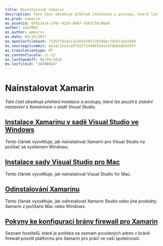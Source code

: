 ```yaml
---
title: Nainstalovat Xamarin
description: Tato část obsahuje přehled instalace a postupy, které lze použít k získání nastavení s Xamarinem v sadě Visual Studio.
ms.prod: xamarin
ms.assetid: 0f813a14-2f0c-415d-8667-4563f3dc06e8
author: asb3993
ms.author: amburns
ms.date: 09/29/2017
ms.openlocfilehash: 71d5f743a5c1e2bd159a7267ddecfdc611eb2db8
ms.sourcegitcommit: ea1dc12a3c2d7322f234997daacbfdb6ad542507
ms.translationtype: MT
ms.contentlocale: cs-CZ
ms.lasthandoff: 06/05/2018
ms.locfileid: "34780414"
---
```

# <a name="installing-xamarin"></a>Nainstalovat Xamarin

_Tato část obsahuje přehled instalace a postupy, které lze použít k získání nastavení s Xamarinem v sadě Visual Studio._

##  <a name="installing-xamarin-in-visual-studio-on-windowscross-platformget-startedinstallationwindowsmd"></a>[Instalace Xamarinu v sadě Visual Studio ve Windows](~/cross-platform/get-started/installation/windows.md)

Tento článek vysvětluje, jak nainstalovat Xamarin pro Visual Studio na počítač se systémem Windows.

##  <a name="installing-visual-studio-for-macvisualstudiomacinstallation"></a>[Instalace sady Visual Studio pro Mac](/visualstudio/mac/installation/)

Tento článek vysvětluje, jak nainstalovat Visual Studio for Mac.

##  <a name="uninstalling-xamarincross-platformget-startedinstallationuninstalling-xamarinmd"></a>[Odinstalování Xamarinu](~/cross-platform/get-started/installation/uninstalling-xamarin.md)

Tento článek vysvětluje, jak odinstalovat Xamarin Studio nebo jiné produkty Xamarin z počítače Mac nebo Windows.

##  <a name="xamarin-firewall-configuration-instructionsfirewallmd"></a>[Pokyny ke konfiguraci brány firewall pro Xamarin](firewall.md)

Seznam hostitelů, které je potřeba na seznam povolených adres v bráně firewall povolit platformu pro Xamarin pro práci ve vaší společnosti.
